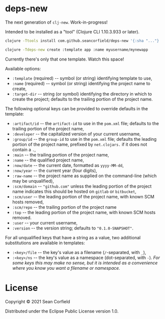 # deps-new

The next generation of `clj-new`. Work-in-progress!

Intended to be installed as a "tool" (Clojure CLI 1.10.3.933 or later).

```bash
clojure -Ttools install com.github.seancorfield/deps-new '{:sha "..."}' :as deps-new

clojure -Tdeps-new create :template app :name myusername/mynewapp
```

Currently there's only that one template. Watch this space!

Available options:
* `:template` (required) -- symbol (or string) identifying template to use,
* `:name` (required) -- symbol (or string) identifying the project name to create,
* `:target-dir` -- string (or symbol) identifying the directory in which to create the project; defaults to the trailing portion of the project name.

The following optional keys can be provided to override defaults in the template:
* `:artifact/id` -- the `artifact-id` to use in the `pom.xml` file; defaults to the trailing portion of the project name,
* `:developer` -- the capitalized version of your current username,
* `:group/id` -- the `group-id` to use in the `pom.xml` file; defaults the leading portion of the project name, prefixed by `net.clojars.` if it does not contain a `.`,
* `:main` -- the trailing portion of the project name,
* `:name` -- the qualified project name,
* `:now/date` -- the current date, formatted as `yyyy-MM-dd`,
* `:now/year` -- the current year (four digits),
* `:raw-name` -- the project name as supplied on the command-line (which may be unqualified),
* `:scm/domain` -- `"github.com"` unless the leading portion of the project name indicates this should be hosted on `gitlab` or `bitbucket`,
* `:scm/user` -- the leading portion of the project name, with known SCM hosts removed,
* `:scm/repo` -- the trailing portion of the project name
* `:top` -- the leading portion of the project name, with known SCM hosts removed.
* `:user` -- your current username,
* `:version` -- the version string; defaults to `"0.1.0-SNAPSHOT"`.

For all unqualified keys that have a string as a value, two additional substitutions
are available in templates:
* `:<key>/file` -- the key's value as a filename (`/`-separated, with `_`),
* `:<key>/ns` -- the key's value as a namespace (dot-separated, with `-`).
_For some keys this may make no sense, but it is intended as a convenience where you know you want a filename or namespace._

# License

Copyright © 2021 Sean Corfield

Distributed under the Eclipse Public License version 1.0.
